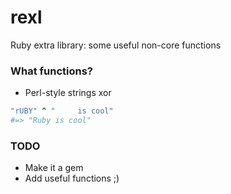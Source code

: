 rexl
====

Ruby extra library: some useful non-core functions

### What functions?

* Perl-style strings xor

```ruby
"rUBY" ^ "     is cool"
#=> "Ruby is cool"
```

### TODO

* Make it a gem
* Add useful functions ;)

